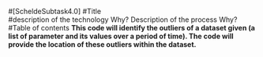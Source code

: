 #[ScheldeSubtask4.0]
#Title  
#description of the technology  Why?
Description of the process    Why?
#Table of contents
**This code will identify the outliers of a dataset given (a list of parameter and its values over a period of time). The code will provide the location of these outliers within the dataset.**


